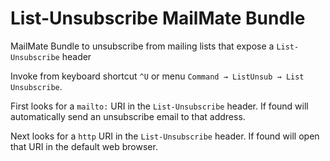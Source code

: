 # List-Unsubscribe MailMate Bundle

MailMate Bundle to unsubscribe from mailing lists that expose a `List-Unsubscribe` header

Invoke from keyboard shortcut `^U` or menu `Command → ListUnsub → List Unsubscribe`.

First looks for a `mailto:` URI in the `List-Unsubscribe` header. If found will automatically send an unsubscribe email to that address.

Next looks for a `http` URI in the `List-Unsubscribe` header. If found will open that URI in the default web browser.

